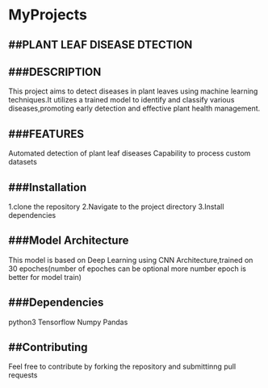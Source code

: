 # MyProjects
##PLANT LEAF DISEASE DTECTION
--
###DESCRIPTION
--
This project aims to detect diseases in plant leaves using machine learning techniques.It utilizes a trained model to identify and classify various diseases,promoting early detection and effective plant health management.

###FEATURES
--
Automated detection of plant leaf diseases
Capability to process custom datasets

###Installation
--
1.clone the repository 
2.Navigate to the project directory
3.Install dependencies

###Model Architecture
--
This model is based on Deep Learning using CNN Architecture,trained on 30 epoches(number of epoches can be optional more number epoch is better for model train)

###Dependencies
--
python3
Tensorflow
Numpy
Pandas

##Contributing 
--
Feel free to contribute by forking the repository and submittinng pull requests


